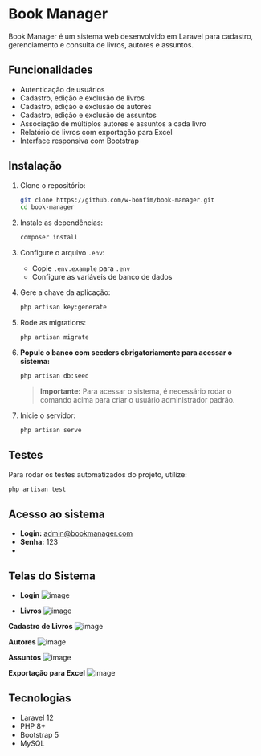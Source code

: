 # Book Manager

Book Manager é um sistema web desenvolvido em Laravel para cadastro, gerenciamento e consulta de livros, autores e assuntos.

## Funcionalidades
- Autenticação de usuários
- Cadastro, edição e exclusão de livros
- Cadastro, edição e exclusão de autores
- Cadastro, edição e exclusão de assuntos
- Associação de múltiplos autores e assuntos a cada livro
- Relatório de livros com exportação para Excel
- Interface responsiva com Bootstrap

## Instalação

1. Clone o repositório:
   ```sh
   git clone https://github.com/w-bonfim/book-manager.git
   cd book-manager
   ```

2. Instale as dependências:
   ```sh
   composer install
   ```

3. Configure o arquivo `.env`:
   - Copie `.env.example` para `.env`
   - Configure as variáveis de banco de dados

4. Gere a chave da aplicação:
   ```sh
   php artisan key:generate
   ```

5. Rode as migrations:
   ```sh
   php artisan migrate
   ```

6. **Popule o banco com seeders obrigatoriamente para acessar o sistema:**
   ```sh
   php artisan db:seed
   ```

   > **Importante:** Para acessar o sistema, é necessário rodar o comando acima para criar o usuário administrador padrão.

7. Inicie o servidor:
   ```sh
   php artisan serve
   ```

## Testes

Para rodar os testes automatizados do projeto, utilize:

```sh
php artisan test
```

## Acesso ao sistema

- **Login:** admin@bookmanager.com
- **Senha:** 123
- 
## Telas do Sistema
- **Login**
![image](https://github.com/user-attachments/assets/91d29fa6-86ff-442f-8fb0-98c92413aeb4)

- **Livros**
![image](https://github.com/user-attachments/assets/92fc52cf-3aaa-43fb-8b98-c9e35a69f802)

 **Cadastro de Livros**
![image](https://github.com/user-attachments/assets/88a30abf-411a-4b82-b8d1-1f2f48b33831)

 **Autores**
![image](https://github.com/user-attachments/assets/f2bb71dd-cf0e-4e74-b8a0-445e84f0eeda)

 **Assuntos**
![image](https://github.com/user-attachments/assets/7f3b625b-e1c2-493b-8e3e-d73dd5442628)

**Exportação para Excel**
![image](https://github.com/user-attachments/assets/1fbc0454-6330-492d-82f4-beece27044fc)

## Tecnologias

- Laravel 12
- PHP 8+
- Bootstrap 5
- MySQL

